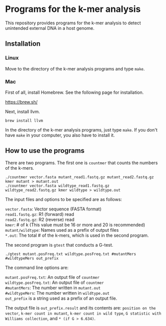 # Programs for the k-mer analysis
This repository provides programs for the k-mer analysis to detect unintended external DNA in a host genome.

## Installation

### Linux
Move to the directory of the k-mer analysis programs and type `make`.

### Mac
First of all, install Homebrew. See the following page for installation.

https://brew.sh/

Next, install llvm.

`brew install llvm`

In the directory of the k-mer analysis programs, just type `make`. If you don't have `make` in your computer, you also have to install it.

## How to use the programs
There are two programs. The first one is `countmer` that counts the numbers of the k-mers.

    ./countmer vector.fasta mutant_read1.fastq.gz mutant_read2.fastq.gz kmer mutant > mutant.out
    ./countmer vector.fasta wildtype_read1.fastq.gz wildtype_read2.fastq.gz kmer wildtype > wildtype.out

The input files and options to be specified are as follows:

`vector.fasta`: Vector sequence (FASTA format)  
`read1.fastq.gz`: R1 (forward) read  
`read2.fastq.gz`: R2 (reverse) read  
`kmer`: # of k (This value must be 16 or more and 20 is recommended)  
`mutant/wildtype`: Names used as a prefix of output files  
`*.out`: The total # of the k-mers, which is used in the second program.

The second program is `gtest` that conducts a G-test.

    ./gtest mutant.posFreq.txt wildtype.posFreq.txt #mutantMers #wildtypeMers out_prefix

The command line options are:

`mutant.posFreq.txt`: An output file of `countmer`  
`wildtype.posFreq.txt`: An output file of `countmer`  
`#mutantMers`: The number written in `mutant.out`  
`#wildtypeMers`: The number written in `wildtype.out`  
`out_prefix` is a string used as a prefix of an output file.

The output file is `out_prefix.result` and its contents are: `position on the vector`, `k-mer count in mutant`, `k-mer count in wild type`, `G statistic with Williams collection`, and `* (if G > 6.634)`.
